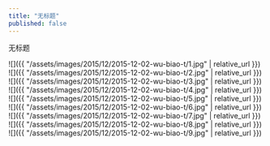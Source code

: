 ```yaml
---
title: "无标题"
published: false
---
```

无标题



![]({{ "/assets/images/2015/12/2015-12-02-wu-biao-t/1.jpg" | relative_url }})
![]({{ "/assets/images/2015/12/2015-12-02-wu-biao-t/2.jpg" | relative_url }})
![]({{ "/assets/images/2015/12/2015-12-02-wu-biao-t/3.jpg" | relative_url }})
![]({{ "/assets/images/2015/12/2015-12-02-wu-biao-t/4.jpg" | relative_url }})
![]({{ "/assets/images/2015/12/2015-12-02-wu-biao-t/5.jpg" | relative_url }})
![]({{ "/assets/images/2015/12/2015-12-02-wu-biao-t/6.jpg" | relative_url }})
![]({{ "/assets/images/2015/12/2015-12-02-wu-biao-t/7.jpg" | relative_url }})
![]({{ "/assets/images/2015/12/2015-12-02-wu-biao-t/8.jpg" | relative_url }})
![]({{ "/assets/images/2015/12/2015-12-02-wu-biao-t/9.jpg" | relative_url }})

